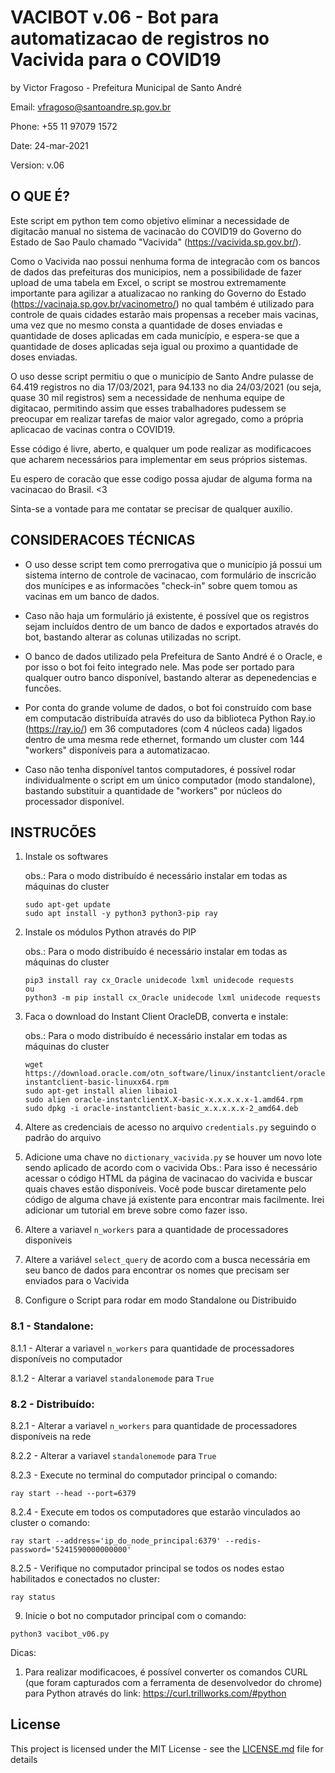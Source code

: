 # VACIBOT v.06 - Bot para automatizacao de registros no Vacivida para o COVID19

by Victor Fragoso - Prefeitura Municipal de Santo André

Email: vfragoso@santoandre.sp.gov.br

Phone: +55 11 97079 1572

Date: 24-mar-2021

Version: v.06

## O QUE É? 

Este script em python tem como objetivo eliminar a necessidade de digitacão manual no sistema de vacinacão do
COVID19 do Governo do Estado de Sao Paulo chamado "Vacivida" (https://vacivida.sp.gov.br/).

Como o Vacivida nao possui nenhuma forma de integracão com os bancos de dados das prefeituras dos municipios,
nem a possibilidade de fazer upload de uma tabela em Excel, o script se mostrou extremamente importante para
agilizar a atualizacao no ranking do Governo do Estado (https://vacinaja.sp.gov.br/vacinometro/) no qual
também é utilizado para controle de quais cidades estarão mais propensas a receber mais vacinas, uma vez que
no mesmo consta a quantidade de doses enviadas e quantidade de doses aplicadas em cada município,
e espera-se que a quantidade de doses aplicadas seja igual ou proximo a quantidade de doses enviadas.

O uso desse script permitiu o que o município de Santo Andre pulasse de 64.419 registros no dia 17/03/2021,
para 94.133 no dia 24/03/2021 (ou seja, quase 30 mil registros) sem a necessidade de nenhuma equipe de digitacao,
permitindo assim que esses trabalhadores pudessem se preocupar em realizar tarefas de maior valor agregado,
como a própria aplicacao de vacinas contra o COVID19.

Esse código é livre, aberto, e qualquer um pode realizar as modificacoes que acharem necessários para implementar
em seus próprios sistemas.

Eu espero de coracão que esse codigo possa ajudar de alguma forma na vacinacao do Brasil. <3

Sinta-se a vontade para me contatar se precisar de qualquer auxílio.

## CONSIDERACOES TÉCNICAS

- O uso desse script tem como prerrogativa que o município já possui um sistema interno de controle de vacinacao, com formulário de inscricão dos munícipes e as informacões "check-in" sobre quem tomou as vacinas em um banco de dados.

- Caso não haja um formulário já existente, é possível que os registros sejam incluídos dentro de um banco de dados e exportados através do bot, bastando alterar as colunas utilizadas no script.

- O banco de dados utilizado pela Prefeitura de Santo André é o Oracle, e por isso o bot foi feito integrado nele. Mas pode ser portado para qualquer outro banco disponível, bastando alterar as depenedencias e funcões.

- Por conta do grande volume de dados, o bot foi construído com base em computacão distribuída através do uso da biblioteca Python Ray.io (https://ray.io/) em 36 computadores (com 4 núcleos cada) ligados dentro de uma mesma rede ethernet, formando um cluster com 144 "workers" disponíveis para a automatizacao.

- Caso não tenha disponível tantos computadores, é possível rodar individualmente o script em um único computador (modo standalone), bastando substituir a quantidade de "workers" por núcleos do processador disponível.

## INSTRUCÕES 

1. Instale os softwares

   obs.: Para o modo distribuído é necessário instalar em todas as máquinas do cluster

   ```
   sudo apt-get update
   sudo apt install -y python3 python3-pip ray
   ```

2. Instale os módulos Python através do PIP

   obs.: Para o modo distribuído é necessário instalar em todas as máquinas do cluster

   ```
   pip3 install ray cx_Oracle unidecode lxml unidecode requests
   ou
   python3 -m pip install cx_Oracle unidecode lxml unidecode requests
   ```

3. Faca o download do Instant Client OracleDB, converta e instale:

   obs.: Para o modo distribuído é necessário instalar em todas as máquinas do cluster

   ```
   wget https://download.oracle.com/otn_software/linux/instantclient/oracle-instantclient-basic-linuxx64.rpm
   sudo apt-get install alien libaio1
   sudo alien oracle-instantclientX.X-basic-x.x.x.x.x-1.amd64.rpm
   sudo dpkg -i oracle-instantclient-basic_x.x.x.x.x-2_amd64.deb
   ```

4. Altere as credenciais de acesso no arquivo `credentials.py` seguindo o padrão do arquivo

5. Adicione uma chave no `dictionary_vacivida.py` se houver um novo lote sendo aplicado de acordo com o vacivida
   Obs.: Para isso é necessário acessar o código HTML da página de vacinacao do vacivida e buscar quais chaves estão disponíveis. Você pode buscar diretamente pelo código de alguma chave já existente para encontrar mais facilmente.
   Irei adicionar um tutorial em breve sobre como fazer isso.

6. Altere a variavel `n_workers` para a quantidade de processadores disponíveis

7. Altere a variável `select_query` de acordo com a busca necessária em seu banco de dados para encontrar os nomes
   que precisam ser enviados para o Vacivida

8. Configure o Script para rodar em modo Standalone ou Distribuido

### 8.1 - Standalone:

  8.1.1 - Alterar a variavel `n_workers` para quantidade de processadores disponíveis no computador

  8.1.2 - Alterar a variavel `standalonemode` para `True`

### 8.2 - Distribuído:

  8.2.1 - Alterar a variavel `n_workers` para quantidade de processadores disponíveis na rede

  8.2.2 - Alterar a variavel `standalonemode` para `True`

  8.2.3 - Execute no terminal do computador principal o comando:

```
ray start --head --port=6379
```

8.2.4 - Execute em todos os computadores que estarão vinculados ao cluster o comando:

```
ray start --address='ip_do_node_principal:6379' --redis-password='5241590000000000'
```

8.2.5 - Verifique no computador principal se todos os nodes estao habilitados e conectados no cluster:

```
ray status
```

9. Inicie o bot no computador principal com o comando:

 ```
 python3 vacibot_v06.py
 ```

Dicas:

1. Para realizar modificacoes, é possível converter os comandos CURL (que foram capturados com a ferramenta de
desenvolvedor do chrome) para Python através do link: https://curl.trillworks.com/#python

## License

This project is licensed under the MIT License - see the [LICENSE.md](LICENSE.md) file for details

